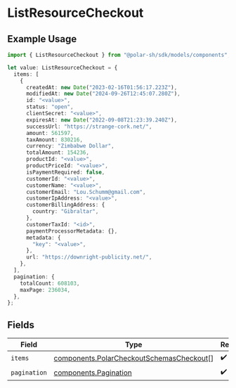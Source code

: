 # ListResourceCheckout

## Example Usage

```typescript
import { ListResourceCheckout } from "@polar-sh/sdk/models/components";

let value: ListResourceCheckout = {
  items: [
    {
      createdAt: new Date("2023-02-16T01:56:17.223Z"),
      modifiedAt: new Date("2024-09-26T12:45:07.280Z"),
      id: "<value>",
      status: "open",
      clientSecret: "<value>",
      expiresAt: new Date("2022-09-08T21:23:39.240Z"),
      successUrl: "https://strange-cork.net/",
      amount: 561597,
      taxAmount: 830216,
      currency: "Zimbabwe Dollar",
      totalAmount: 154236,
      productId: "<value>",
      productPriceId: "<value>",
      isPaymentRequired: false,
      customerId: "<value>",
      customerName: "<value>",
      customerEmail: "Lou.Schumm@gmail.com",
      customerIpAddress: "<value>",
      customerBillingAddress: {
        country: "Gibraltar",
      },
      customerTaxId: "<id>",
      paymentProcessorMetadata: {},
      metadata: {
        "key": "<value>",
      },
      url: "https://downright-publicity.net/",
    },
  ],
  pagination: {
    totalCount: 608103,
    maxPage: 236034,
  },
};
```

## Fields

| Field                                                                                                | Type                                                                                                 | Required                                                                                             | Description                                                                                          |
| ---------------------------------------------------------------------------------------------------- | ---------------------------------------------------------------------------------------------------- | ---------------------------------------------------------------------------------------------------- | ---------------------------------------------------------------------------------------------------- |
| `items`                                                                                              | [components.PolarCheckoutSchemasCheckout](../../models/components/polarcheckoutschemascheckout.md)[] | :heavy_check_mark:                                                                                   | N/A                                                                                                  |
| `pagination`                                                                                         | [components.Pagination](../../models/components/pagination.md)                                       | :heavy_check_mark:                                                                                   | N/A                                                                                                  |